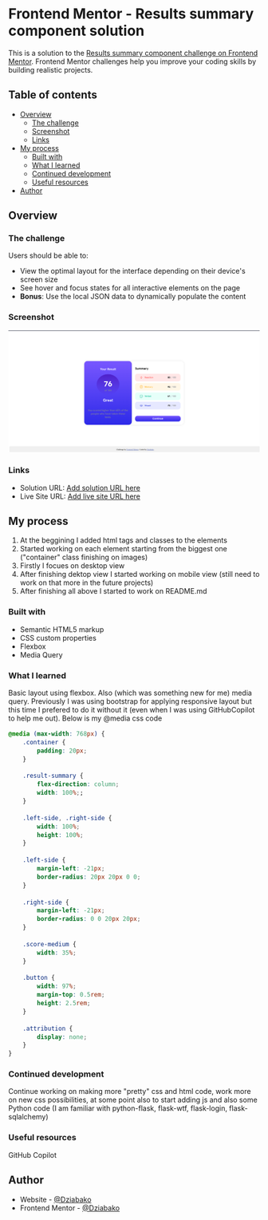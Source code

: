 # Frontend Mentor - Results summary component solution

This is a solution to the [Results summary component challenge on Frontend Mentor](https://www.frontendmentor.io/challenges/results-summary-component-CE_K6s0maV). Frontend Mentor challenges help you improve your coding skills by building realistic projects. 

## Table of contents

- [Overview](#overview)
  - [The challenge](#the-challenge)
  - [Screenshot](#screenshot)
  - [Links](#links)
- [My process](#my-process)
  - [Built with](#built-with)
  - [What I learned](#what-i-learned)
  - [Continued development](#continued-development)
  - [Useful resources](#useful-resources)
- [Author](#author)


## Overview

### The challenge

Users should be able to:

- View the optimal layout for the interface depending on their device's screen size
- See hover and focus states for all interactive elements on the page
- **Bonus**: Use the local JSON data to dynamically populate the content

### Screenshot

![Screenshot](./screenshot.png)

### Links

- Solution URL: [Add solution URL here](https://your-solution-url.com)
- Live Site URL: [Add live site URL here](https://your-live-site-url.com)

## My process
1. At the beggining I added html tags and classes to the elements
2. Started working on each element starting from the biggest one ("container" class finishing on images)
3. Firstly I focues on desktop view
4. After finishing dektop view I started working on mobile view (still need to work on that more in the future projects)
5. After finishing all above I started to work on README.md

### Built with

- Semantic HTML5 markup
- CSS custom properties
- Flexbox
- Media Query

### What I learned

Basic layout using flexbox. Also (which was something new for me) media query. Previously I was using bootstrap for applying responsive layout but this time I prefered to do it without it (even when I was using GitHubCopilot to help me out). Below is my @media css code

```css
@media (max-width: 768px) {
    .container {
        padding: 20px;
    }

    .result-summary {
        flex-direction: column;
        width: 100%;;
    }

    .left-side, .right-side {
        width: 100%;
        height: 100%;
    }

    .left-side {
        margin-left: -21px;
        border-radius: 20px 20px 0 0;
    }

    .right-side {
        margin-left: -21px;
        border-radius: 0 0 20px 20px;
    }

    .score-medium {
        width: 35%;
    }

    .button {
        width: 97%;
        margin-top: 0.5rem;
        height: 2.5rem;
    }

    .attribution {
        display: none;
    }
}
```

### Continued development

Continue working on making more "pretty" css and html code, work more on new css possibilities, at some point also to start adding js and also some Python code (I am familiar with python-flask, flask-wtf, flask-login, flask-sqlalchemy)

### Useful resources

GitHub Copilot 

## Author

- Website - [@Dziabako](https://github.com/Dziabako)
- Frontend Mentor - [@Dziabako](https://www.frontendmentor.io/profile/Dziabako)

